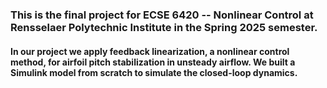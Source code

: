 ### This is the final project for ECSE 6420 -- Nonlinear Control at Rensselaer Polytechnic Institute in the Spring 2025 semester. 

#### In our project we apply feedback linearization, a nonlinear control method, for airfoil pitch stabilization in unsteady airflow. We built a Simulink model from scratch to simulate the closed-loop dynamics.

